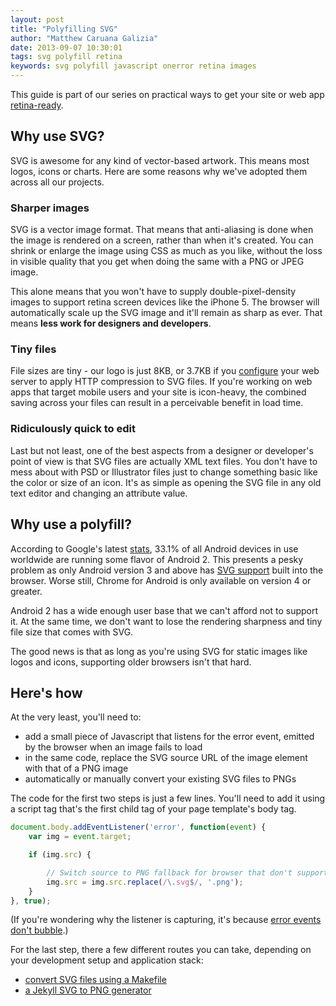 ```yaml
---
layout: post
title: "Polyfilling SVG"
author: "Matthew Caruana Galizia"
date: 2013-09-07 10:30:01
tags: svg polyfill retina
keywords: svg polyfill javascript onerror retina images
---
```


This guide is part of our series on practical ways to get your site or web app [retina-ready][retina-ready].

## Why use SVG? ##

SVG is awesome for any kind of vector-based artwork. This means most logos, icons or charts. Here are some reasons why we've adopted them across all our projects.

### Sharper images ###

SVG is a vector image format. That means that anti-aliasing is done when the image is rendered on a screen, rather than when it's created. You can shrink or enlarge the image using CSS as much as you like, without the loss in visible quality that you get when doing the same with a PNG or JPEG image.

This alone means that you won't have to supply double-pixel-density images to support retina screen devices like the iPhone 5. The browser will automatically scale up the SVG image and it'll remain as sharp as ever. That means **less work for designers and developers**.

### Tiny files ###

File sizes are tiny - our logo is just 8KB, or 3.7KB if you [configure][svg-gzip] your web server to apply HTTP compression to SVG files. If you're working on web apps that target mobile users and your site is icon-heavy, the combined saving across your files can result in a perceivable benefit in load time.

### Ridiculously quick to edit ###

Last but not least, one of the best aspects from a designer or developer's point of view is that SVG files are actually XML text files. You don't have to mess about with PSD or Illustrator files just to change something basic like the color or size of an icon. It's as simple as opening the SVG file in any old text editor and changing an attribute value.

## Why use a polyfill? ##

According to Google's latest [stats][android-stats], 33.1% of all Android devices in use worldwide are running some flavor of Android 2. This presents a pesky problem as only Android version 3 and above has [SVG support][svg-support] built into the browser. Worse still, Chrome for Android is only available on version 4 or greater.

Android 2 has a wide enough user base that we can't afford not to support it. At the same time, we don't want to lose the rendering sharpness and tiny file size that comes with SVG.

The good news is that as long as you're using SVG for static images like logos and icons, supporting older browsers isn't that hard.

## Here's how ##

At the very least, you'll need to:

- add a small piece of Javascript that listens for the error event, emitted by the browser when an image fails to load
- in the same code, replace the SVG source URL of the image element with that of a PNG image
- automatically or manually convert your existing SVG files to PNGs

The code for the first two steps is just a few lines. You'll need to add it using a script tag that's the first child tag of your page template's body tag.

```javascript
document.body.addEventListener('error', function(event) {
	var img = event.target;

	if (img.src) {

		// Switch source to PNG fallback for browser that don't support SVG.
		img.src = img.src.replace(/\.svg$/, '.png');
	}
}, true);
```

(If you're wondering why the listener is capturing, it's because [error events don't bubble][no-bubble].)

For the last step, there a few different routes you can take, depending on your development setup and application stack:

- [convert SVG files using a Makefile](/2013/09/convert-svg-files-using-make/)
- [a Jekyll SVG to PNG generator](/2013/09/polyfilling-svg-with-jekyll/)

[retina-ready]: http://www.webdesignerdepot.com/2013/04/why-should-you-become-retina-ready/
[android-stats]: http://developer.android.com/about/dashboards/index.html
[svg-support]: http://caniuse.com/#feat=svg
[svg-gzip]: http://kaioa.com/node/45
[no-bubble]: http://m.cg/post/30934181934/error-events-dont-bubble-from-images-and-how-to-work
